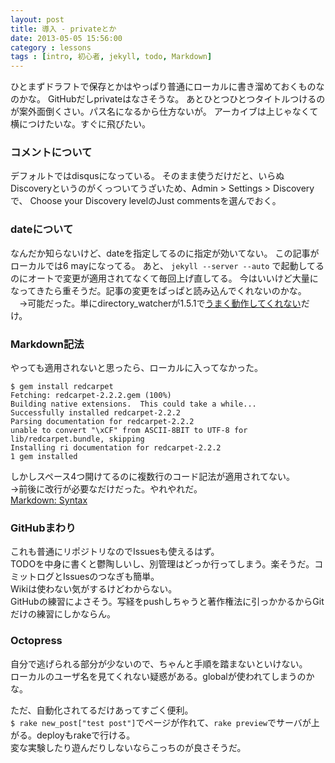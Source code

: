 ```yaml
---
layout: post
title: 導入 - privateとか
date: 2013-05-05 15:56:00
category : lessons
tags : [intro, 初心者, jekyll, todo, Markdown]
---
```


ひとまずドラフトで保存とかはやっぱり普通にローカルに書き溜めておくものなのかな。
GitHubだしprivateはなさそうな。
あとひとつひとつタイトルつけるのが案外面倒くさい。パス名になるから仕方ないが。
アーカイブは上じゃなくて横につけたいな。すぐに飛びたい。

### コメントについて
デフォルトではdisqusになっている。
そのまま使うだけだと、いらぬDiscoveryというのがくっついてうざいため、Admin > Settings > Discoveryで、
Choose your Discovery levelのJust commentsを選んでおく。

### dateについて
なんだか知らないけど、dateを指定してるのに指定が効いてない。
この記事がローカルでは6 mayになってる。
あと、
    `jekyll --server --auto`
で起動してるのにオートで変更が適用されてなくて毎回上げ直してる。
今はいいけど大量になってきたら重そうだ。記事の変更をぱっぱと読み込んでくれないのかな。  
　→可能だった。単にdirectory_watcherが1.5.1で[うまく動作してくれない](http://stackoverflow.com/questions/15591000/jekylls-auto-doesnt-work)だけ。

### Markdown記法
やっても適用されないと思ったら、ローカルに入ってなかった。  

    $ gem install redcarpet
    Fetching: redcarpet-2.2.2.gem (100%)
    Building native extensions.  This could take a while...
    Successfully installed redcarpet-2.2.2
    Parsing documentation for redcarpet-2.2.2
    unable to convert "\xCF" from ASCII-8BIT to UTF-8 for lib/redcarpet.bundle, skipping
    Installing ri documentation for redcarpet-2.2.2
    1 gem installed

しかしスペース4つ開けてるのに複数行のコード記法が適用されてない。  
→前後に改行が必要なだけだった。やれやれだ。  
[Markdown: Syntax](http://daringfireball.net/projects/markdown/syntax#precode)

### GitHubまわり
これも普通にリポジトリなのでIssuesも使えるはず。  
TODOを中身に書くと鬱陶しいし、別管理はどっか行ってしまう。楽そうだ。コミットログとIssuesのつなぎも簡単。  
Wikiは使わない気がするけどわからない。  
GitHubの練習によさそう。写経をpushしちゃうと著作権法に引っかかるからGitだけの練習にしかならん。  

### Octopress
自分で逃げられる部分が少ないので、ちゃんと手順を踏まないといけない。  
ローカルのユーザ名を見てくれない疑惑がある。globalが使われてしまうのかな。  

ただ、自動化されてるだけあってすごく便利。  
`$ rake new_post["test post"]`でページが作れて、`rake preview`でサーバが上がる。deployもrakeで行ける。  
変な実験したり遊んだりしないならこっちのが良さそうだ。